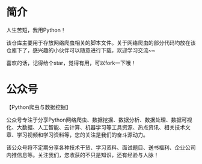 # 简介
人生苦短，我用Python！

该仓库主要用于存放网络爬虫相关的脚本文件。关于网络爬虫的部分代码均放在该仓库下了，感兴趣的小伙伴可以随意进行下载，欢迎学习交流~~

喜欢的话，记得给个star，觉得有用，可以fork一下哦！


# 公众号
【Python爬虫与数据挖掘】

公众号专注于分享Python网络爬虫、数据挖掘、数据分析、数据处理、数据可视化、大数据、人工智能、云计算、机器学习等工具资源、热点资讯、相关技术文章、学习视频和学习资料等，您的关注是我们的奋斗源动力。

该公众号将不定期分享各种技术干货、学习资料、面试题目、送书福利、企业公司内推信息等。关注我们，您收获的不只是知识，还有经验与人脉！
